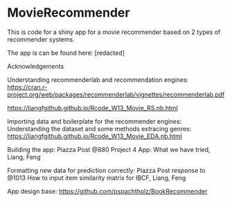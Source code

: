 # MovieRecommender

This is code for a shiny app for a movie recommender based on 2 types of recommender systems. 

The app is can be found here: [redacted]

Acknowledgements

Understanding recommenderlab and recommendation engines: https://cran.r-project.org/web/packages/recommenderlab/vignettes/recommenderlab.pdf 

https://liangfgithub.github.io/Rcode_W13_Movie_RS.nb.html 

Importing data and boilerplate for the recommender engines: Understanding the dataset and some methods extracing genres: https://liangfgithub.github.io/Rcode_W13_Movie_EDA.nb.html

Building the app: Piazza Post @880 Project 4 App: What we have tried, Liang, Feng

Formatting new data for prediction correctly: Piazza Post response to @1013 How to input item similarity matrix for IBCF, Liang, Feng

App design base: https://github.com/pspachtholz/BookRecommender
